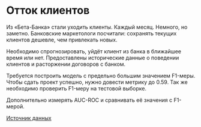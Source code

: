 # Отток клиентов

Из «Бета-Банка» стали уходить клиенты. Каждый месяц. Немного, но заметно. Банковские маркетологи посчитали: сохранять текущих клиентов дешевле, чем привлекать новых.

Необходимо спрогнозировать, уйдёт клиент из банка в ближайшее время или нет. Предоставлены исторические данные о поведении клиентов и расторжении договоров с банком.

Требуется построить модель с предельно большим значением F1-меры. Чтобы сдать проект успешно, нужно довести метрику до 0.59. Так же необходимо проверить F1-меру на тестовой выборке.

Дополнительно измерять AUC-ROC и сравнивать её значения с F1-мерой.

[Источник данных](https://www.kaggle.com/barelydedicated/bank-customer-churn-modeling)